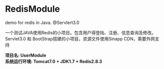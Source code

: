 RedisModule
===========
demo for redis in Java. @Servlert3.0


一个测试JAVA使用Redis的小项目。包含用户得登陆、注册、信息查询及修改。 
Servlet3.0 和 BootStrap搭建的小项目，资源文件使用Sinapp CDN，需要外网支持


**项目名: UserModule**  
**系统运行环境: Tomcat7.0 + JDK1.7 + Redis2.8.3**
